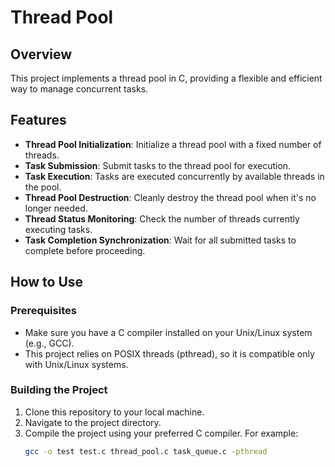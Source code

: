 # Thread Pool

## Overview

This project implements a thread pool in C, providing a flexible and efficient way to manage concurrent tasks.

## Features

- **Thread Pool Initialization**: Initialize a thread pool with a fixed number of threads.
- **Task Submission**: Submit tasks to the thread pool for execution.
- **Task Execution**: Tasks are executed concurrently by available threads in the pool.
- **Thread Pool Destruction**: Cleanly destroy the thread pool when it's no longer needed.
- **Thread Status Monitoring**: Check the number of threads currently executing tasks.
- **Task Completion Synchronization**: Wait for all submitted tasks to complete before proceeding.

## How to Use

### Prerequisites

- Make sure you have a C compiler installed on your Unix/Linux system (e.g., GCC).
- This project relies on POSIX threads (pthread), so it is compatible only with Unix/Linux systems.


### Building the Project

1. Clone this repository to your local machine.
2. Navigate to the project directory.
3. Compile the project using your preferred C compiler. For example:
   ```bash
   gcc -o test test.c thread_pool.c task_queue.c -pthread
